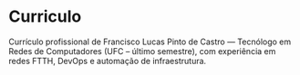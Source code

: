 # Curriculo
Currículo profissional de Francisco Lucas Pinto de Castro — Tecnólogo em Redes de Computadores (UFC – último semestre), com experiência em redes FTTH, DevOps e automação de infraestrutura.

